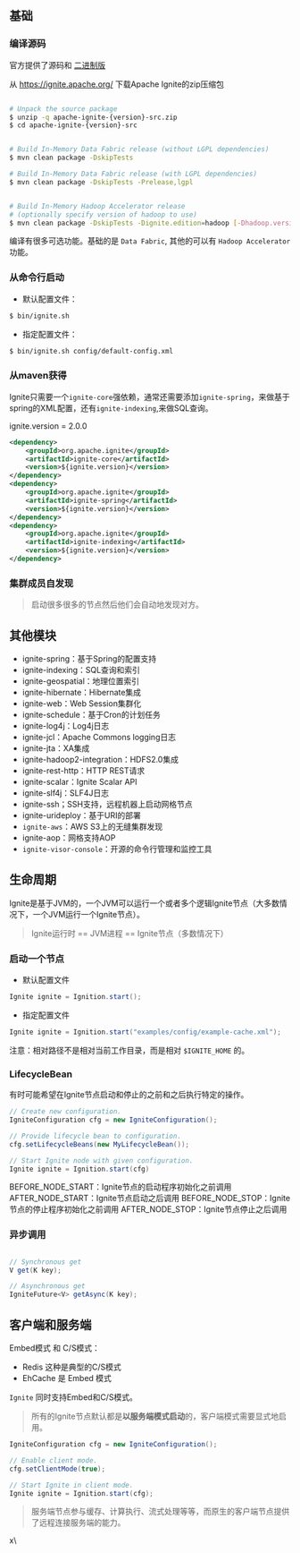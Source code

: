 

## 基础

### 编译源码

官方提供了源码和 [二进制版](http://www-eu.apache.org/dist//ignite/2.0.0/apache-ignite-fabric-2.0.0-bin.zip)


从 https://ignite.apache.org/ 下载Apache Ignite的zip压缩包

``` bash

# Unpack the source package
$ unzip -q apache-ignite-{version}-src.zip
$ cd apache-ignite-{version}-src


# Build In-Memory Data Fabric release (without LGPL dependencies)
$ mvn clean package -DskipTests

# Build In-Memory Data Fabric release (with LGPL dependencies)
$ mvn clean package -DskipTests -Prelease,lgpl


# Build In-Memory Hadoop Accelerator release
# (optionally specify version of hadoop to use)
$ mvn clean package -DskipTests -Dignite.edition=hadoop [-Dhadoop.version=X.X.X]

```

编译有很多可选功能。基础的是 ``Data Fabric``, 其他的可以有 ``Hadoop Accelerator`` 功能。

### 从命令行启动

- 默认配置文件：

``` bash
$ bin/ignite.sh

```

- 指定配置文件：

``` bash
$ bin/ignite.sh config/default-config.xml
```

### 从maven获得

Ignite只需要一个``ignite-core``强依赖，通常还需要添加``ignite-spring``，来做基于spring的XML配置，还有``ignite-indexing``,来做SQL查询。

ignite.version = 2.0.0

``` xml
<dependency>
    <groupId>org.apache.ignite</groupId>
    <artifactId>ignite-core</artifactId>
    <version>${ignite.version}</version>
</dependency>
<dependency>
    <groupId>org.apache.ignite</groupId>
    <artifactId>ignite-spring</artifactId>
    <version>${ignite.version}</version>
</dependency>
<dependency>
    <groupId>org.apache.ignite</groupId>
    <artifactId>ignite-indexing</artifactId>
    <version>${ignite.version}</version>
</dependency>
```

### 集群成员自发现

>启动很多很多的节点然后他们会自动地发现对方。


## 其他模块

- ignite-spring：基于Spring的配置支持
- ignite-indexing：SQL查询和索引
- ignite-geospatial：地理位置索引
- ignite-hibernate：Hibernate集成
- ignite-web：Web Session集群化
- ignite-schedule：基于Cron的计划任务
- ignite-log4j：Log4j日志
- ignite-jcl：Apache Commons logging日志
- ignite-jta：XA集成
- ignite-hadoop2-integration：HDFS2.0集成
- ignite-rest-http：HTTP REST请求
- ignite-scalar：Ignite Scalar API
- ignite-slf4j：SLF4J日志
- ignite-ssh；SSH支持，远程机器上启动网格节点
- ignite-urideploy：基于URI的部署
- ``ignite-aws``：AWS S3上的无缝集群发现
- ignite-aop：网格支持AOP
- ``ignite-visor-console``：开源的命令行管理和监控工具

## 生命周期


Ignite是基于JVM的，一个JVM可以运行一个或者多个逻辑Ignite节点（大多数情况下，一个JVM运行一个Ignite节点）。

>Ignite运行时 == JVM进程 == Ignite节点（多数情况下）

### 启动一个节点

- 默认配置文件

``` java
Ignite ignite = Ignition.start();
```

- 指定配置文件

``` java
Ignite ignite = Ignition.start("examples/config/example-cache.xml");
```

注意：相对路径不是相对当前工作目录，而是相对 ``$IGNITE_HOME`` 的。

### LifecycleBean

有时可能希望在Ignite节点启动和停止的之前和之后执行特定的操作。

``` java
// Create new configuration.
IgniteConfiguration cfg = new IgniteConfiguration();

// Provide lifecycle bean to configuration.
cfg.setLifecycleBeans(new MyLifecycleBean());

// Start Ignite node with given configuration.
Ignite ignite = Ignition.start(cfg)
```


BEFORE_NODE_START：Ignite节点的启动程序初始化之前调用
AFTER_NODE_START：Ignite节点启动之后调用
BEFORE_NODE_STOP：Ignite节点的停止程序初始化之前调用
AFTER_NODE_STOP：Ignite节点停止之后调用


### 异步调用

``` java

// Synchronous get
V get(K key);

// Asynchronous get
IgniteFuture<V> getAsync(K key);
```

## 客户端和服务端

Embed模式 和 C/S模式：

- Redis 这种是典型的C/S模式
- EhCache 是 Embed 模式

``Ignite`` 同时支持Embed和C/S模式。

>所有的Ignite节点默认都是**以服务端模式启动**的，客户端模式需要显式地启用。

``` java
IgniteConfiguration cfg = new IgniteConfiguration();

// Enable client mode.
cfg.setClientMode(true);

// Start Ignite in client mode.
Ignite ignite = Ignition.start(cfg);
```

>服务端节点参与缓存、计算执行、流式处理等等，而原生的客户端节点提供了远程连接服务端的能力。

x\
